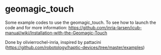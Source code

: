 # geomagic_touch
Some example codes to use the geomagic_touch. 
To see how to launch the code and for more information: https://github.com/inria-larsen/icub-manual/wiki/Installation-with-the-Geomagic-Touch

Done by olivierrochel-inria, inspired by pattacini (https://github.com/robotology/haptic-devices/tree/master/examples)
